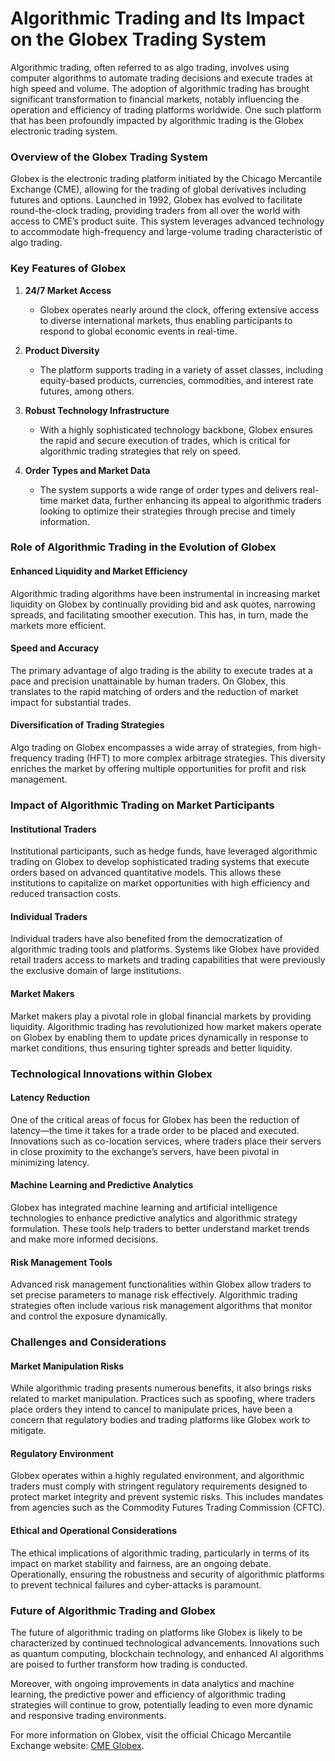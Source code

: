 # Algorithmic Trading and Its Impact on the Globex Trading System

Algorithmic trading, often referred to as algo trading, involves using computer algorithms to automate trading decisions and execute trades at high speed and volume. The adoption of algorithmic trading has brought significant transformation to financial markets, notably influencing the operation and efficiency of trading platforms worldwide. One such platform that has been profoundly impacted by algorithmic trading is the Globex electronic trading system.

### Overview of the Globex Trading System 

Globex is the electronic trading platform initiated by the Chicago Mercantile Exchange (CME), allowing for the trading of global derivatives including futures and options. Launched in 1992, Globex has evolved to facilitate round-the-clock trading, providing traders from all over the world with access to CME’s product suite. This system leverages advanced technology to accommodate high-frequency and large-volume trading characteristic of algo trading.

### Key Features of Globex

1. **24/7 Market Access**
   - Globex operates nearly around the clock, offering extensive access to diverse international markets, thus enabling participants to respond to global economic events in real-time.

2. **Product Diversity**
   - The platform supports trading in a variety of asset classes, including equity-based products, currencies, commodities, and interest rate futures, among others.

3. **Robust Technology Infrastructure**
   - With a highly sophisticated technology backbone, Globex ensures the rapid and secure execution of trades, which is critical for algorithmic trading strategies that rely on speed.

4. **Order Types and Market Data**
   - The system supports a wide range of order types and delivers real-time market data, further enhancing its appeal to algorithmic traders looking to optimize their strategies through precise and timely information.

### Role of Algorithmic Trading in the Evolution of Globex

#### Enhanced Liquidity and Market Efficiency
Algorithmic trading algorithms have been instrumental in increasing market liquidity on Globex by continually providing bid and ask quotes, narrowing spreads, and facilitating smoother execution. This has, in turn, made the markets more efficient.

#### Speed and Accuracy
The primary advantage of algo trading is the ability to execute trades at a pace and precision unattainable by human traders. On Globex, this translates to the rapid matching of orders and the reduction of market impact for substantial trades.

#### Diversification of Trading Strategies
Algo trading on Globex encompasses a wide array of strategies, from high-frequency trading (HFT) to more complex arbitrage strategies. This diversity enriches the market by offering multiple opportunities for profit and risk management.

### Impact of Algorithmic Trading on Market Participants

#### Institutional Traders
Institutional participants, such as hedge funds, have leveraged algorithmic trading on Globex to develop sophisticated trading systems that execute orders based on advanced quantitative models. This allows these institutions to capitalize on market opportunities with high efficiency and reduced transaction costs.

#### Individual Traders
Individual traders have also benefited from the democratization of algorithmic trading tools and platforms. Systems like Globex have provided retail traders access to markets and trading capabilities that were previously the exclusive domain of large institutions.

#### Market Makers
Market makers play a pivotal role in global financial markets by providing liquidity. Algorithmic trading has revolutionized how market makers operate on Globex by enabling them to update prices dynamically in response to market conditions, thus ensuring tighter spreads and better liquidity.

### Technological Innovations within Globex

#### Latency Reduction
One of the critical areas of focus for Globex has been the reduction of latency—the time it takes for a trade order to be placed and executed. Innovations such as co-location services, where traders place their servers in close proximity to the exchange’s servers, have been pivotal in minimizing latency.

#### Machine Learning and Predictive Analytics
Globex has integrated machine learning and artificial intelligence technologies to enhance predictive analytics and algorithmic strategy formulation. These tools help traders to better understand market trends and make more informed decisions.

#### Risk Management Tools
Advanced risk management functionalities within Globex allow traders to set precise parameters to manage risk effectively. Algorithmic trading strategies often include various risk management algorithms that monitor and control the exposure dynamically.

### Challenges and Considerations

#### Market Manipulation Risks
While algorithmic trading presents numerous benefits, it also brings risks related to market manipulation. Practices such as spoofing, where traders place orders they intend to cancel to manipulate prices, have been a concern that regulatory bodies and trading platforms like Globex work to mitigate.

#### Regulatory Environment
Globex operates within a highly regulated environment, and algorithmic traders must comply with stringent regulatory requirements designed to protect market integrity and prevent systemic risks. This includes mandates from agencies such as the Commodity Futures Trading Commission (CFTC).

#### Ethical and Operational Considerations
The ethical implications of algorithmic trading, particularly in terms of its impact on market stability and fairness, are an ongoing debate. Operationally, ensuring the robustness and security of algorithmic platforms to prevent technical failures and cyber-attacks is paramount.

### Future of Algorithmic Trading and Globex

The future of algorithmic trading on platforms like Globex is likely to be characterized by continued technological advancements. Innovations such as quantum computing, blockchain technology, and enhanced AI algorithms are poised to further transform how trading is conducted. 

Moreover, with ongoing improvements in data analytics and machine learning, the predictive power and efficiency of algorithmic trading strategies will continue to grow, potentially leading to even more dynamic and responsive trading environments.

For more information on Globex, visit the official Chicago Mercantile Exchange website: [CME Globex](https://www.cmegroup.com/globex.html).